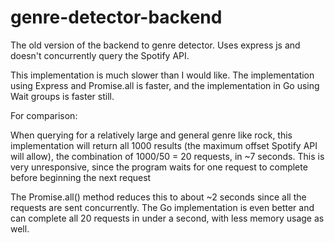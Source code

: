 # genre-detector-backend

The old version of the backend to genre detector. Uses express js and doesn't  concurrently  query the Spotify API.

This implementation is much slower than I would like. The implementation using Express and Promise.all is faster, and the implementation
in Go using Wait groups is faster still.

For comparison:

When querying for a relatively large and general genre like rock, this implementation will return all 1000 results (the maximum offset Spotify API will allow),
the combination of 1000/50 = 20 requests, in ~7 seconds. This is very unresponsive, since the program waits for one request to complete before beginning the next request

The Promise.all() method reduces this to about ~2 seconds since all the requests are sent concurrently. The Go implementation is even better and can 
complete all 20 requests in under a second, with less memory usage as well.
